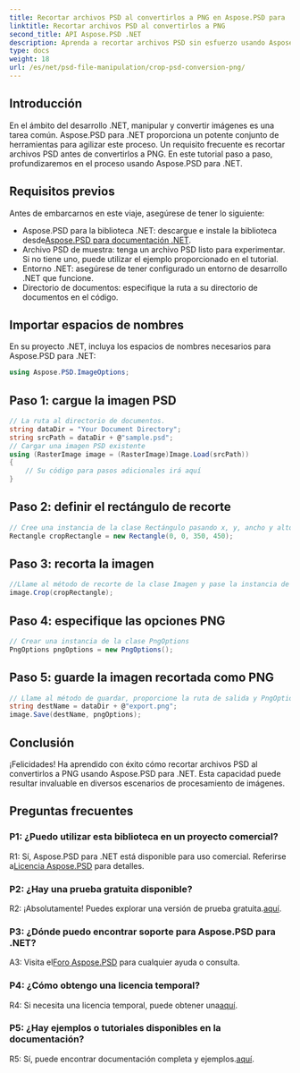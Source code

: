 ```yaml
---
title: Recortar archivos PSD al convertirlos a PNG en Aspose.PSD para .NET
linktitle: Recortar archivos PSD al convertirlos a PNG
second_title: API Aspose.PSD .NET
description: Aprenda a recortar archivos PSD sin esfuerzo usando Aspose.PSD para .NET. Siga nuestra guía paso a paso para una conversión perfecta a PNG.
type: docs
weight: 18
url: /es/net/psd-file-manipulation/crop-psd-conversion-png/
---
```

## Introducción
En el ámbito del desarrollo .NET, manipular y convertir imágenes es una tarea común. Aspose.PSD para .NET proporciona un potente conjunto de herramientas para agilizar este proceso. Un requisito frecuente es recortar archivos PSD antes de convertirlos a PNG. En este tutorial paso a paso, profundizaremos en el proceso usando Aspose.PSD para .NET.
## Requisitos previos
Antes de embarcarnos en este viaje, asegúrese de tener lo siguiente:
-  Aspose.PSD para la biblioteca .NET: descargue e instale la biblioteca desde[Aspose.PSD para documentación .NET](https://reference.aspose.com/psd/net/).
- Archivo PSD de muestra: tenga un archivo PSD listo para experimentar. Si no tiene uno, puede utilizar el ejemplo proporcionado en el tutorial.
- Entorno .NET: asegúrese de tener configurado un entorno de desarrollo .NET que funcione.
- Directorio de documentos: especifique la ruta a su directorio de documentos en el código.
## Importar espacios de nombres
En su proyecto .NET, incluya los espacios de nombres necesarios para Aspose.PSD para .NET:
```csharp
using Aspose.PSD.ImageOptions;
```
## Paso 1: cargue la imagen PSD
```csharp
// La ruta al directorio de documentos.
string dataDir = "Your Document Directory";
string srcPath = dataDir + @"sample.psd";
// Cargar una imagen PSD existente
using (RasterImage image = (RasterImage)Image.Load(srcPath))
{
    // Su código para pasos adicionales irá aquí
}
```
## Paso 2: definir el rectángulo de recorte
```csharp
// Cree una instancia de la clase Rectángulo pasando x, y, ancho y alto
Rectangle cropRectangle = new Rectangle(0, 0, 350, 450);
```
## Paso 3: recorta la imagen
```csharp
//Llame al método de recorte de la clase Imagen y pase la instancia de la clase rectángulo
image.Crop(cropRectangle);
```
## Paso 4: especifique las opciones PNG
```csharp
// Crear una instancia de la clase PngOptions
PngOptions pngOptions = new PngOptions();
```
## Paso 5: guarde la imagen recortada como PNG
```csharp
// Llame al método de guardar, proporcione la ruta de salida y PngOptions para convertir el archivo PSD a PNG y guardar la salida.
string destName = dataDir + @"export.png";
image.Save(destName, pngOptions);
```
## Conclusión

¡Felicidades! Ha aprendido con éxito cómo recortar archivos PSD al convertirlos a PNG usando Aspose.PSD para .NET. Esta capacidad puede resultar invaluable en diversos escenarios de procesamiento de imágenes.

## Preguntas frecuentes

### P1: ¿Puedo utilizar esta biblioteca en un proyecto comercial?

 R1: Sí, Aspose.PSD para .NET está disponible para uso comercial. Referirse a[Licencia Aspose.PSD](https://purchase.aspose.com/buy) para detalles.

### P2: ¿Hay una prueba gratuita disponible?

 R2: ¡Absolutamente! Puedes explorar una versión de prueba gratuita.[aquí](https://releases.aspose.com/).

### P3: ¿Dónde puedo encontrar soporte para Aspose.PSD para .NET?

 A3: Visita el[Foro Aspose.PSD](https://forum.aspose.com/c/psd/34) para cualquier ayuda o consulta.

### P4: ¿Cómo obtengo una licencia temporal?

 R4: Si necesita una licencia temporal, puede obtener una[aquí](https://purchase.aspose.com/temporary-license/).

### P5: ¿Hay ejemplos o tutoriales disponibles en la documentación?

 R5: Sí, puede encontrar documentación completa y ejemplos.[aquí](https://reference.aspose.com/psd/net/).